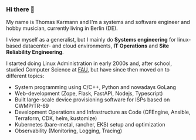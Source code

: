 ### Hi there 👋

My name is Thomas Karmann and I'm a systems and software engineer and hobby musician, currently living in Berlin (DE). 

I view myself as a generalist, but I mainly do **Systems engineering** for linux-based datacenter- and cloud environments, **IT Operations** and **Site Reliability Engineering**.

I started doing Linux Administration in early 2000s and, after school, studied Computer Science at [FAU](https://cs.fau.de/), but have since then moved on to different topics:

- System programming using C/C++, Python and nowadays GoLang
- Web-development (Zope, Flask, FastAPI, Nodejs, Typescript)
- Built large-scale device provisioning software for ISPs based on CWMP/TR-69
- Development Operations and Infrastructure as Code (CFEngine, Ansible, Terraform, CDK, helm, kustomize)
- Kubernetes (bare-metal, rancher, EKS) setup and optimization
- Observability (Monitoring, Logging, Tracing)


<!--
**krmnn/krmnn** is a ✨ _special_ ✨ repository because its `README.md` (this file) appears on your GitHub profile.

Here are some ideas to get you started:

- 🔭 I’m currently working on ...
- 🌱 I’m currently learning ...
- 👯 I’m looking to collaborate on ...
- 🤔 I’m looking for help with ...
- 💬 Ask me about ...
- 📫 How to reach me: ...
- 😄 Pronouns: ...
- ⚡ Fun fact: ...
-->
